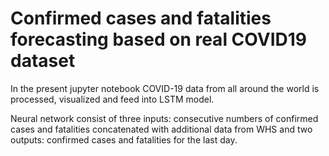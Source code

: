 # Confirmed cases and fatalities forecasting based on real COVID19 dataset

In the present jupyter notebook COVID-19 data from all around the world is processed, visualized and feed into LSTM model.

Neural network consist of three inputs: consecutive numbers of confirmed cases and fatalities concatenated with additional data from WHS
and two outputs: confirmed cases and fatalities for the last day.
